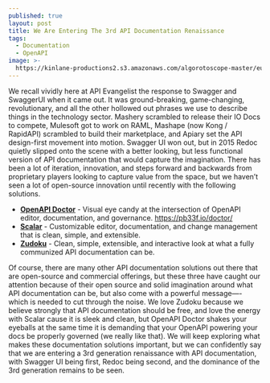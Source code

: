 ```yaml
---
published: true
layout: post
title: We Are Entering The 3rd API Documentation Renaissance
tags:
  - Documentation
  - OpenAPI
image: >-
  https://kinlane-productions2.s3.amazonaws.com/algorotoscope-master/eugenics-cotton-candy.jpeg
---
```

We recall vividly here at API Evangelist the response to Swagger and SwaggerUI when it came out. It was ground-breaking, game-changing, revolutionary, and all the other hollowed out phrases we use to describe things in the technology sector. Mashery scrambled to release their IO Docs to compete, Mulesoft got to work on RAML, Mashape (now Kong / RapidAPI) scrambled to build their marketplace, and Apiary set the API design-first movement into motion. Swagger UI won out, but in 2015 Redoc quietly slipped onto the scene with a better looking, but less functional version of API documentation that would capture the imagination. There has been a lot of iteration, innovation, and steps forward and backwards from proprietary players looking to capture value from the space, but we haven’t seen a lot of open-source innovation until recently with the following solutions.

- [**OpenAPI Doctor**](https://github.com/pb33f/doctor) - Visual eye candy at the intersection of OpenAPI editor, documentation, and governance.  https://pb33f.io/doctor/
- [**Scalar**](https://github.com/scalar/scalar) - Customizable editor, documentation, and change management that is clean, simple, and extensible.
- [**Zudoku**](https://github.com/zuplo/zudoku) - Clean, simple, extensible, and interactive look at what a fully communized API documentation can be.

Of course, there are many other API documentation solutions out there that are open-source and commercial offerings, but these three have caught our attention because of their open source and solid imagination around what API documentation can be, but also come with a powerful message—-which is needed to cut through the noise. We love Zudoku because we believe strongly that API documentation should be free, and love the energy with Scalar cause it is sleek and clean, but OpenAPI Doctor shakes your eyeballs at the same time it is demanding that your OpenAPI powering your docs be properly governed (we really like that). We will keep exploring what makes these documentation solutions important, but we can confidently say that we are entering a 3rd generation renaissance with API documentation, with Swagger UI being first, Redoc being second, and the dominance of the 3rd generation remains to be seen.


